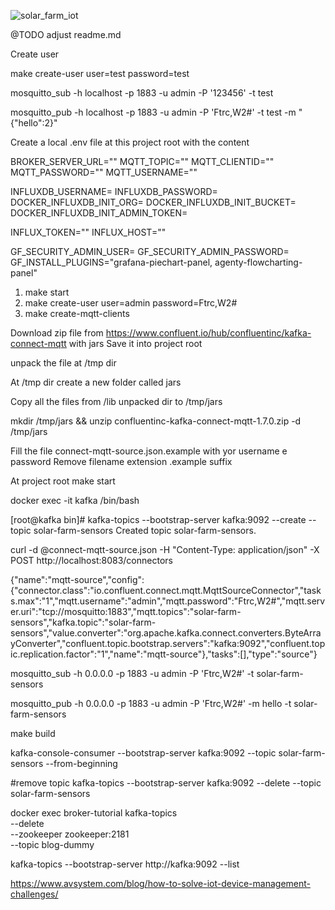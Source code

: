 ![solar_farm_iot](https://github.com/leosimoesp/solar-iot-mqtt-kafka/assets/7965954/32b042d3-d51a-45fa-badf-8ed669f3ba46)






@TODO adjust readme.md

Create user

make create-user user=test password=test

mosquitto_sub -h localhost -p 1883 -u admin -P '123456' -t test

mosquitto_pub -h localhost -p 1883 -u admin -P 'Ftrc,W2#' -t test -m "{"hello":2}"

Create a local .env file at this project root with the content

BROKER_SERVER_URL=""
MQTT_TOPIC=""
MQTT_CLIENTID=""
MQTT_PASSWORD=""
MQTT_USERNAME=""

INFLUXDB_USERNAME=
INFLUXDB_PASSWORD=
DOCKER_INFLUXDB_INIT_ORG=
DOCKER_INFLUXDB_INIT_BUCKET=
DOCKER_INFLUXDB_INIT_ADMIN_TOKEN=

INFLUX_TOKEN=""
INFLUX_HOST=""

GF_SECURITY_ADMIN_USER=
GF_SECURITY_ADMIN_PASSWORD=
GF_INSTALL_PLUGINS="grafana-piechart-panel, agenty-flowcharting-panel"

1. make start
2. make create-user user=admin password=Ftrc,W2#
3. make create-mqtt-clients

Download zip file from https://www.confluent.io/hub/confluentinc/kafka-connect-mqtt with jars
Save it into project root

unpack the file at /tmp dir

At /tmp dir create a new folder called jars

Copy all the files from /lib unpacked dir to /tmp/jars

mkdir /tmp/jars && unzip confluentinc-kafka-connect-mqtt-1.7.0.zip -d /tmp/jars

Fill the file connect-mqtt-source.json.example with yor username e password
Remove filename extension .example suffix

At project root make start

docker exec -it kafka /bin/bash

[root@kafka bin]# kafka-topics --bootstrap-server kafka:9092 --create --topic solar-farm-sensors
Created topic solar-farm-sensors.

curl -d @connect-mqtt-source.json -H "Content-Type: application/json" -X POST http://localhost:8083/connectors

{"name":"mqtt-source","config":{"connector.class":"io.confluent.connect.mqtt.MqttSourceConnector","tasks.max":"1","mqtt.username":"admin","mqtt.password":"Ftrc,W2#","mqtt.server.uri":"tcp://mosquitto:1883","mqtt.topics":"solar-farm-sensors","kafka.topic":"solar-farm-sensors","value.converter":"org.apache.kafka.connect.converters.ByteArrayConverter","confluent.topic.bootstrap.servers":"kafka:9092","confluent.topic.replication.factor":"1","name":"mqtt-source"},"tasks":[],"type":"source"}

mosquitto_sub -h 0.0.0.0 -p 1883 -u admin -P 'Ftrc,W2#' -t solar-farm-sensors

mosquitto_pub -h 0.0.0.0 -p 1883 -u admin -P 'Ftrc,W2#' -m hello -t solar-farm-sensors

make build

kafka-console-consumer --bootstrap-server kafka:9092 --topic solar-farm-sensors --from-beginning

#remove topic
kafka-topics --bootstrap-server kafka:9092 --delete --topic solar-farm-sensors

docker exec broker-tutorial kafka-topics \
 --delete \
 --zookeeper zookeeper:2181 \
 --topic blog-dummy

kafka-topics --bootstrap-server http://kafka:9092 --list

https://www.avsystem.com/blog/how-to-solve-iot-device-management-challenges/
